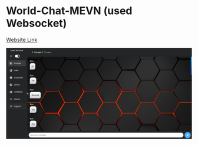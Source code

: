 # World-Chat-MEVN (used Websocket)
[Website Link](https://chat.raunak.me/)


![Alt Text](word-chat.png)

